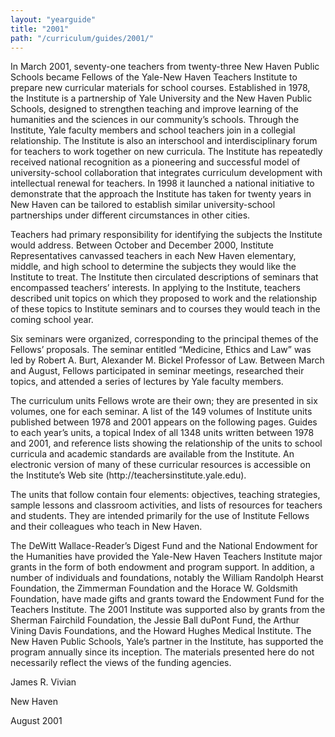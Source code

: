 ```yaml
---
layout: "yearguide"
title: "2001"
path: "/curriculum/guides/2001/"
---
```


<main>
<p>In March 2001, seventy-one teachers from twenty-three New Haven Public
Schools became Fellows of the Yale-New Haven Teachers Institute to prepare new
curricular materials for school courses. Established in 1978, the Institute is a partnership
of Yale University and the New Haven Public Schools, designed to strengthen teaching
and improve learning of the humanities and the sciences in our community’s schools.
Through the Institute, Yale faculty members and school teachers join in a collegial
relationship. The Institute is also an interschool and interdisciplinary forum for teachers
to work together on new curricula. The Institute has repeatedly received national
recognition as a pioneering and successful model of university-school collaboration that
integrates curriculum development with intellectual renewal for teachers. In 1998 it
launched a national initiative to demonstrate that the approach the Institute has taken for
twenty years in New Haven can be tailored to establish similar university-school
partnerships under different circumstances in other cities.</p>

<p>Teachers had primary responsibility for identifying the subjects the Institute
would address. Between October and December 2000, Institute Representatives
canvassed teachers in each New Haven elementary, middle, and high school to determine
the subjects they would like the Institute to treat. The Institute then circulated
descriptions of seminars that encompassed teachers’ interests. In applying to the Institute,
teachers described unit topics on which they proposed to work and the relationship of
these topics to Institute seminars and to courses they would teach in the coming school
year.</p>

<p>Six seminars were organized, corresponding to the principal themes of the
Fellows’ proposals. The seminar entitled “Medicine, Ethics and Law” was led by Robert
A. Burt, Alexander M. Bickel Professor of Law. Between March and August, Fellows
participated in seminar meetings, researched their topics, and attended a series of lectures
by Yale faculty members.</p>

<p>The curriculum units Fellows wrote are their own; they are presented in six
volumes, one for each seminar. A list of the 149 volumes of Institute units published
between 1978 and 2001 appears on the following pages. Guides to each year’s units, a
topical Index of all 1348 units written between 1978 and 2001, and reference lists
showing the relationship of the units to school curricula and academic standards are
available from the Institute. An electronic version of many of these curricular resources is
accessible on the Institute’s Web site (http://teachersinstitute.yale.edu).</p>

<p>The units that follow contain four elements: objectives, teaching strategies,
sample lessons and classroom activities, and lists of resources for teachers and students.
They are intended primarily for the use of Institute Fellows and their colleagues who
teach in New Haven.</p>

<p>The DeWitt Wallace-Reader’s Digest Fund and the National Endowment for the
Humanities have provided the Yale-New Haven Teachers Institute major grants in the
form of both endowment and program support. In addition, a number of individuals and
foundations, notably the William Randolph Hearst Foundation, the Zimmerman
Foundation and the Horace W. Goldsmith Foundation, have made gifts and grants toward
the Endowment Fund for the Teachers Institute. The 2001 Institute was supported also by
grants from the Sherman Fairchild Foundation, the Jessie Ball duPont Fund, the Arthur
Vining Davis Foundations, and the Howard Hughes Medical Institute. The New Haven
Public Schools, Yale’s partner in the Institute, has supported the program annually since
its inception. The materials presented here do not necessarily reflect the views of the
funding agencies.</p>

<p>James R. Vivian</p>
<p>New Haven</p>
<p>August 2001</p>
</main>
